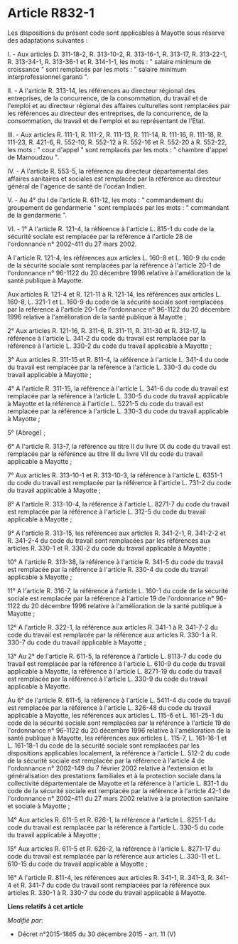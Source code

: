# Article R832-1

Les dispositions du présent code sont applicables à Mayotte sous réserve des adaptations suivantes : 

I. - Aux articles D. 311-18-2, R. 313-10-2, R. 313-16-1, R. 313-17, R. 313-22-1, R. 313-34-1, R. 313-36-1 et R. 314-1-1, les
mots : " salaire minimum de croissance " sont remplacés par les mots : " salaire minimum interprofessionnel garanti ". 

II. - A l'article R. 313-14, les références au directeur régional des entreprises, de la concurrence, de la consommation, du
travail et de l'emploi et au directeur régional des affaires culturelles sont remplacées par les références au directeur des
entreprises, de la concurrence, de la consommation, du travail et de l'emploi et au représentant de l'Etat. 

III. - Aux articles R. 111-1, R. 111-2, R. 111-13, R. 111-14, R. 111-16, R. 111-18, R. 111-23, R. 421-6, R. 552-10, R. 552-12
à R. 552-16 et R. 552-20 à R. 552-22, les mots : " cour d'appel " sont remplacés par les mots : " chambre d'appel de
Mamoudzou ". 

IV. - A l'article R. 553-5, la référence au directeur départemental des affaires sanitaires et sociales est remplacée par la
référence au directeur général de l'agence de santé de l'océan Indien. 

V. - Au 4° du I de l'article R. 611-12, les mots : " commandement du groupement de gendarmerie " sont remplacés par les
mots : " commandant de la gendarmerie ". 

VI. - 1° A l'article R. 121-4, la référence à l'article L. 815-1 du code de la sécurité sociale est remplacée par la
référence à l'article 28 de l'ordonnance n° 2002-411 du 27 mars 2002. 

A l'article R. 121-4, les références aux articles L. 160-8 et L. 160-9 du code de la sécurité sociale sont remplacées par la
référence à l'article 20-1 de l'ordonnance n° 96-1122 du 20 décembre 1996 relative à l'amélioration de la santé publique à
Mayotte. 

Aux articles R. 121-4 et R. 121-11 à R. 121-14, les références aux articles L. 160-8, L. 321-1 et L. 160-9 du code de la
sécurité sociale sont remplacées par la référence à l'article 20-1 de l'ordonnance n° 96-1122 du 20 décembre 1996 relative à
l'amélioration de la santé publique à Mayotte ;

2° Aux articles R. 121-16, R. 311-6, R. 311-11, R. 311-30 et R. 313-17, la référence à l'article L. 341-2 du code du travail
est remplacée par la référence à l'article L. 330-2 du code du travail applicable à Mayotte ; 

3° Aux articles R. 311-15 et R. 811-4, la référence à l'article L. 341-4 du code du travail est remplacée par la référence à
l'article L. 330-3 du code du travail applicable à Mayotte ; 

4° A l'article R. 311-15, la référence à l'article L. 341-6 du code du travail est remplacée par la référence à l'article L.
330-5 du code du travail applicable à Mayotte et la référence à l'article L. 5221-5 du code du travail est remplacée par la
référence à l'article L. 330-3 du code du travail applicable à Mayotte ; 

5° (Abrogé) ;

6° A l'article R. 313-7, la référence au titre II du livre IX du code du travail est remplacée par la référence au titre III
du livre VII du code du travail applicable à Mayotte ; 

7° Aux articles R. 313-10-1 et R. 313-10-3, la référence à l'article L. 6351-1 du code du travail est remplacée par la
référence à l'article L. 731-2 du code du travail applicable à Mayotte ; 

8° A l'article R. 313-10-4, la référence à l'article L. 8271-7 du code du travail est remplacée par la référence à l'article
L. 312-5 du code du travail applicable à Mayotte ; 

9° A l'article R. 313-15, les références aux articles R. 341-2-1, R. 341-2-2 et R. 341-2-4 du code du travail sont remplacées
par les références aux articles R. 330-1 et R. 330-2 du code du travail applicable à Mayotte ; 

10° A l'article R. 313-38, la référence à l'article R. 341-5 du code du travail est remplacée par la référence à l'article R.
330-4 du code du travail applicable à Mayotte ; 

11° A l'article R. 316-7, la référence à l'article L. 160-1 du code de la sécurité sociale est remplacée par la référence à
l'article 19 de l'ordonnance n° 96-1122 du 20 décembre 1996 relative à l'amélioration de la santé publique à Mayotte ; 

12° A l'article R. 322-1, la référence aux articles R. 341-1 à R. 341-7-2 du code du travail est remplacée par la référence
aux articles R. 330-1 à R. 330-7 du code du travail applicable à Mayotte ; 

13° Au 2° de l'article R. 611-5, la référence à l'article L. 8113-7 du code du travail est remplacée par la référence à
l'article L. 610-9 du code du travail applicable à Mayotte, la référence à l'article L. 8271-19 du code du travail est
remplacée par la référence à l'article L. 330-9 du code du travail applicable à Mayotte. 

Au 6° de l'article R. 611-5, la référence à l'article L. 5411-4 du code du travail est remplacée par la référence à l'article
L. 326-48 du code du travail applicable à Mayotte, les références aux articles L. 115-6 et L. 161-25-1 du code de la sécurité
sociale sont remplacées par la référence à l'article 19 de l'ordonnance n° 96-1122 du 20 décembre 1996 relative à
l'amélioration de la santé publique à Mayotte, les références aux articles L. 115-7, L. 161-16-1 et L. 161-18-1 du code de la
sécurité sociale sont remplacées par les dispositions applicables localement, la référence à l'article L. 512-2 du code de la
sécurité sociale est remplacée par la référence à l'article 4 de l'ordonnance n° 2002-149 du 7 février 2002 relative à
l'extension et la généralisation des prestations familiales et à la protection sociale dans la collectivité départementale de
Mayotte et la référence à l'article L. 831-1 du code de la sécurité sociale est remplacée par la référence à l'article 42-1
de l'ordonnance n° 2002-411 du 27 mars 2002 relative à la protection sanitaire et sociale à Mayotte ; 

14° Aux articles R. 611-5 et R. 626-1, la référence à l'article L. 8251-1 du code du travail est remplacée par la référence à
l'article L. 330-5 du code du travail applicable à Mayotte ; 

15° Aux articles R. 611-5 et R. 626-2, la référence à l'article L. 8271-17 du code du travail est remplacée par la référence
aux articles L. 330-11 et L. 610-15 du code du travail applicable à Mayotte ; 

16° A l'article R. 811-4, les références aux articles R. 341-1, R. 341-3, R. 341-4 et R. 341-7 du code du travail sont
remplacées par la référence aux articles R. 330-1 à R. 330-7 du code du travail applicable à Mayotte.

**Liens relatifs à cet article**

_Modifié par_:

  - Décret n°2015-1865 du 30 décembre 2015 - art. 11 (V)
